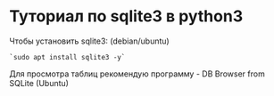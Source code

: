 # Туториал по sqlite3 в python3


<p>Чтобы установить sqlite3: (debian/ubuntu)</p>


    `sudo apt install sqlite3 -y`


<p>Для просмотра таблиц рекомендую программу - DB Browser from SQLite (Ubuntu)</p>
